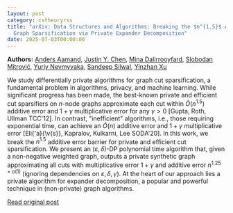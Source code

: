 ```yaml
---
layout: post
category: cstheoryrss
title: "arXiv: Data Structures and Algorithms: Breaking the $n^{1.5}$ Additive Error Barrier for Private and Efficient
  Graph Sparsification via Private Expander Decomposition"
date: 2025-07-03T00:00:00
---
```


**Authors:** [Anders Aamand](https://dblp.uni-trier.de/search?q=Anders+Aamand), [Justin Y. Chen](https://dblp.uni-trier.de/search?q=Justin+Y.+Chen), [Mina Dalirrooyfard](https://dblp.uni-trier.de/search?q=Mina+Dalirrooyfard), [Slobodan Mitrović](https://dblp.uni-trier.de/search?q=Slobodan+Mitrovi%C4%87), [Yuriy Nevmyvaka](https://dblp.uni-trier.de/search?q=Yuriy+Nevmyvaka), [Sandeep Silwal](https://dblp.uni-trier.de/search?q=Sandeep+Silwal), [Yinzhan Xu](https://dblp.uni-trier.de/search?q=Yinzhan+Xu)

We study differentially private algorithms for graph cut sparsification, a
fundamental problem in algorithms, privacy, and machine learning. While
significant progress has been made, the best-known private and efficient cut
sparsifiers on $n$-node graphs approximate each cut within
$\widetilde{O}(n^{1.5})$ additive error and $1+\gamma$ multiplicative error for
any $\gamma > 0$ [Gupta, Roth, Ullman TCC'12]. In contrast, "inefficient"
algorithms, i.e., those requiring exponential time, can achieve an
$\widetilde{O}(n)$ additive error and $1+\gamma$ multiplicative error
[Eli{\'a}{\v{s}}, Kapralov, Kulkarni, Lee SODA'20]. In this work, we break the
$n^{1.5}$ additive error barrier for private and efficient cut sparsification.
We present an $(\varepsilon,\delta)$-DP polynomial time algorithm that, given a
non-negative weighted graph, outputs a private synthetic graph approximating
all cuts with multiplicative error $1+\gamma$ and additive error $n^{1.25 +
o(1)}$ (ignoring dependencies on $\varepsilon, \delta, \gamma$).
At the heart of our approach lies a private algorithm for expander
decomposition, a popular and powerful technique in (non-private) graph
algorithms.

[Read original post](http://arxiv.org/abs/2507.01873v1)
